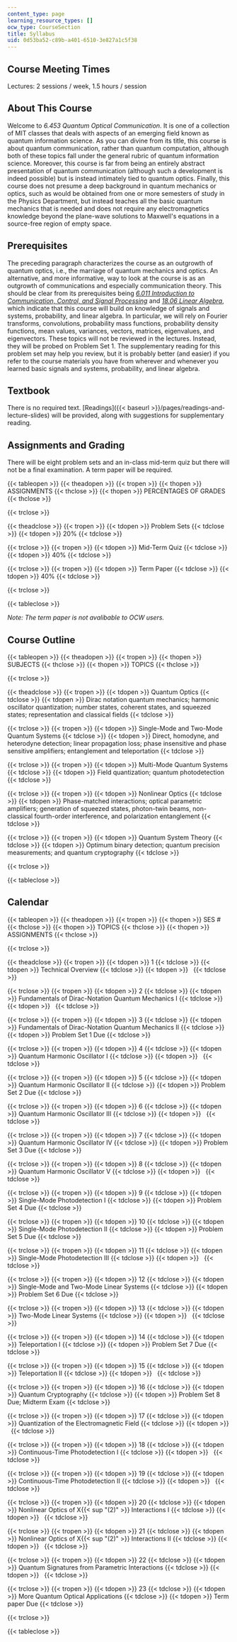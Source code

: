 ```yaml
---
content_type: page
learning_resource_types: []
ocw_type: CourseSection
title: Syllabus
uid: 0d53ba52-c89b-a401-6510-3e827a1c5f38
---
```


Course Meeting Times
--------------------

Lectures: 2 sessions / week, 1.5 hours / session

About This Course
-----------------

Welcome to _6.453 Quantum Optical Communication_. It is one of a collection of MIT classes that deals with aspects of an emerging field known as quantum information science. As you can divine from its title, this course is about quantum communication, rather than quantum computation, although both of these topics fall under the general rubric of quantum information science. Moreover, this course is far from being an entirely abstract presentation of quantum communication (although such a development is indeed possible) but is instead intimately tied to quantum optics. Finally, this course does not presume a deep background in quantum mechanics or optics, such as would be obtained from one or more semesters of study in the Physics Department, but instead teaches all the basic quantum mechanics that is needed and does not require any electromagnetics knowledge beyond the plane-wave solutions to Maxwell's equations in a source-free region of empty space.

Prerequisites
-------------

The preceding paragraph characterizes the course as an outgrowth of quantum optics, i.e., the marriage of quantum mechanics and optics. An alternative, and more informative, way to look at the course is as an outgrowth of communications and especially communication theory. This should be clear from its prerequisites being [_6.011 Introduction to Communication, Control, and Signal Processing_](/courses/6-011-introduction-to-communication-control-and-signal-processing-spring-2010/) and [_18.06 Linear Algebra_](/courses/18-06sc-linear-algebra-fall-2011/), which indicate that this course will build on knowledge of signals and systems, probability, and linear algebra. In particular, we will rely on Fourier transforms, convolutions, probability mass functions, probability density functions, mean values, variances, vectors, matrices, eigenvalues, and eigenvectors. These topics will not be reviewed in the lectures. Instead, they will be probed on Problem Set 1. The supplementary reading for this problem set may help you review, but it is probably better (and easier) if you refer to the course materials you have from wherever and whenever you learned basic signals and systems, probability, and linear algebra.

Textbook
--------

There is no required text. [Readings]({{< baseurl >}}/pages/readings-and-lecture-slides) will be provided, along with suggestions for supplementary reading.

Assignments and Grading
-----------------------

There will be eight problem sets and an in-class mid-term quiz but there will not be a final examination. A term paper will be required.

{{< tableopen >}}
{{< theadopen >}}
{{< tropen >}}
{{< thopen >}}
ASSIGNMENTS
{{< thclose >}}
{{< thopen >}}
PERCENTAGES OF GRADES
{{< thclose >}}

{{< trclose >}}

{{< theadclose >}}
{{< tropen >}}
{{< tdopen >}}
Problem Sets
{{< tdclose >}}
{{< tdopen >}}
20%
{{< tdclose >}}

{{< trclose >}}
{{< tropen >}}
{{< tdopen >}}
Mid-Term Quiz
{{< tdclose >}}
{{< tdopen >}}
40%
{{< tdclose >}}

{{< trclose >}}
{{< tropen >}}
{{< tdopen >}}
Term Paper
{{< tdclose >}}
{{< tdopen >}}
40%
{{< tdclose >}}

{{< trclose >}}

{{< tableclose >}}

_Note: The term paper is not avalibable to OCW users._

Course Outline
--------------

{{< tableopen >}}
{{< theadopen >}}
{{< tropen >}}
{{< thopen >}}
SUBJECTS
{{< thclose >}}
{{< thopen >}}
TOPICS
{{< thclose >}}

{{< trclose >}}

{{< theadclose >}}
{{< tropen >}}
{{< tdopen >}}
Quantum Optics
{{< tdclose >}}
{{< tdopen >}}
Dirac notation quantum mechanics; harmonic oscillator quantization; number states, coherent states, and squeezed states; representation and classical fields
{{< tdclose >}}

{{< trclose >}}
{{< tropen >}}
{{< tdopen >}}
Single-Mode and Two-Mode Quantum Systems
{{< tdclose >}}
{{< tdopen >}}
Direct, homodyne, and heterodyne detection; linear propagation loss; phase insensitive and phase sensitive amplifiers; entanglement and teleportation
{{< tdclose >}}

{{< trclose >}}
{{< tropen >}}
{{< tdopen >}}
Multi-Mode Quantum Systems
{{< tdclose >}}
{{< tdopen >}}
Field quantization; quantum photodetection
{{< tdclose >}}

{{< trclose >}}
{{< tropen >}}
{{< tdopen >}}
Nonlinear Optics
{{< tdclose >}}
{{< tdopen >}}
Phase-matched interactions; optical parametric amplifiers; generation of squeezed states, photon-twin beams, non-classical fourth-order interference, and polarization entanglement
{{< tdclose >}}

{{< trclose >}}
{{< tropen >}}
{{< tdopen >}}
Quantum System Theory
{{< tdclose >}}
{{< tdopen >}}
Optimum binary detection; quantum precision measurements; and quantum cryptography
{{< tdclose >}}

{{< trclose >}}

{{< tableclose >}}

Calendar
--------

{{< tableopen >}}
{{< theadopen >}}
{{< tropen >}}
{{< thopen >}}
SES #
{{< thclose >}}
{{< thopen >}}
TOPICS
{{< thclose >}}
{{< thopen >}}
ASSIGNMENTS
{{< thclose >}}

{{< trclose >}}

{{< theadclose >}}
{{< tropen >}}
{{< tdopen >}}
1
{{< tdclose >}}
{{< tdopen >}}
Technical Overview
{{< tdclose >}}
{{< tdopen >}}
 
{{< tdclose >}}

{{< trclose >}}
{{< tropen >}}
{{< tdopen >}}
2
{{< tdclose >}}
{{< tdopen >}}
Fundamentals of Dirac-Notation Quantum Mechanics I
{{< tdclose >}}
{{< tdopen >}}
 
{{< tdclose >}}

{{< trclose >}}
{{< tropen >}}
{{< tdopen >}}
3
{{< tdclose >}}
{{< tdopen >}}
Fundamentals of Dirac-Notation Quantum Mechanics II
{{< tdclose >}}
{{< tdopen >}}
Problem Set 1 Due
{{< tdclose >}}

{{< trclose >}}
{{< tropen >}}
{{< tdopen >}}
4
{{< tdclose >}}
{{< tdopen >}}
Quantum Harmonic Oscillator I
{{< tdclose >}}
{{< tdopen >}}
 
{{< tdclose >}}

{{< trclose >}}
{{< tropen >}}
{{< tdopen >}}
5
{{< tdclose >}}
{{< tdopen >}}
Quantum Harmonic Oscillator II
{{< tdclose >}}
{{< tdopen >}}
Problem Set 2 Due
{{< tdclose >}}

{{< trclose >}}
{{< tropen >}}
{{< tdopen >}}
6
{{< tdclose >}}
{{< tdopen >}}
Quantum Harmonic Oscillator III
{{< tdclose >}}
{{< tdopen >}}
 
{{< tdclose >}}

{{< trclose >}}
{{< tropen >}}
{{< tdopen >}}
7
{{< tdclose >}}
{{< tdopen >}}
Quantum Harmonic Oscillator IV
{{< tdclose >}}
{{< tdopen >}}
Problem Set 3 Due
{{< tdclose >}}

{{< trclose >}}
{{< tropen >}}
{{< tdopen >}}
8
{{< tdclose >}}
{{< tdopen >}}
Quantum Harmonic Oscillator V
{{< tdclose >}}
{{< tdopen >}}
 
{{< tdclose >}}

{{< trclose >}}
{{< tropen >}}
{{< tdopen >}}
9
{{< tdclose >}}
{{< tdopen >}}
Single-Mode Photodetection I
{{< tdclose >}}
{{< tdopen >}}
Problem Set 4 Due
{{< tdclose >}}

{{< trclose >}}
{{< tropen >}}
{{< tdopen >}}
10
{{< tdclose >}}
{{< tdopen >}}
Single-Mode Photodetection II
{{< tdclose >}}
{{< tdopen >}}
Problem Set 5 Due
{{< tdclose >}}

{{< trclose >}}
{{< tropen >}}
{{< tdopen >}}
11
{{< tdclose >}}
{{< tdopen >}}
Single-Mode Photodetection III
{{< tdclose >}}
{{< tdopen >}}
 
{{< tdclose >}}

{{< trclose >}}
{{< tropen >}}
{{< tdopen >}}
12
{{< tdclose >}}
{{< tdopen >}}
Single-Mode and Two-Mode Linear Systems
{{< tdclose >}}
{{< tdopen >}}
Problem Set 6 Due
{{< tdclose >}}

{{< trclose >}}
{{< tropen >}}
{{< tdopen >}}
13
{{< tdclose >}}
{{< tdopen >}}
Two-Mode Linear Systems
{{< tdclose >}}
{{< tdopen >}}
 
{{< tdclose >}}

{{< trclose >}}
{{< tropen >}}
{{< tdopen >}}
14
{{< tdclose >}}
{{< tdopen >}}
Teleportation I
{{< tdclose >}}
{{< tdopen >}}
Problem Set 7 Due
{{< tdclose >}}

{{< trclose >}}
{{< tropen >}}
{{< tdopen >}}
15
{{< tdclose >}}
{{< tdopen >}}
Teleportation II
{{< tdclose >}}
{{< tdopen >}}
 
{{< tdclose >}}

{{< trclose >}}
{{< tropen >}}
{{< tdopen >}}
16
{{< tdclose >}}
{{< tdopen >}}
Quantum Cryptography
{{< tdclose >}}
{{< tdopen >}}
Problem Set 8 Due; Midterm Exam
{{< tdclose >}}

{{< trclose >}}
{{< tropen >}}
{{< tdopen >}}
17
{{< tdclose >}}
{{< tdopen >}}
Quantization of the Electromagnetic Field
{{< tdclose >}}
{{< tdopen >}}
 
{{< tdclose >}}

{{< trclose >}}
{{< tropen >}}
{{< tdopen >}}
18
{{< tdclose >}}
{{< tdopen >}}
Continuous-Time Photodetection I
{{< tdclose >}}
{{< tdopen >}}
 
{{< tdclose >}}

{{< trclose >}}
{{< tropen >}}
{{< tdopen >}}
19
{{< tdclose >}}
{{< tdopen >}}
Continuous-Time Photodetection II
{{< tdclose >}}
{{< tdopen >}}
 
{{< tdclose >}}

{{< trclose >}}
{{< tropen >}}
{{< tdopen >}}
20
{{< tdclose >}}
{{< tdopen >}}
Nonlinear Optics of X{{< sup "(2)" >}} Interactions I
{{< tdclose >}}
{{< tdopen >}}
 
{{< tdclose >}}

{{< trclose >}}
{{< tropen >}}
{{< tdopen >}}
21
{{< tdclose >}}
{{< tdopen >}}
Nonlinear Optics of X{{< sup "(2)" >}} Interactions II
{{< tdclose >}}
{{< tdopen >}}
 
{{< tdclose >}}

{{< trclose >}}
{{< tropen >}}
{{< tdopen >}}
22
{{< tdclose >}}
{{< tdopen >}}
Quantum Signatures from Parametric Interactions
{{< tdclose >}}
{{< tdopen >}}
 
{{< tdclose >}}

{{< trclose >}}
{{< tropen >}}
{{< tdopen >}}
23
{{< tdclose >}}
{{< tdopen >}}
More Quantum Optical Applications
{{< tdclose >}}
{{< tdopen >}}
Term paper Due
{{< tdclose >}}

{{< trclose >}}

{{< tableclose >}}
